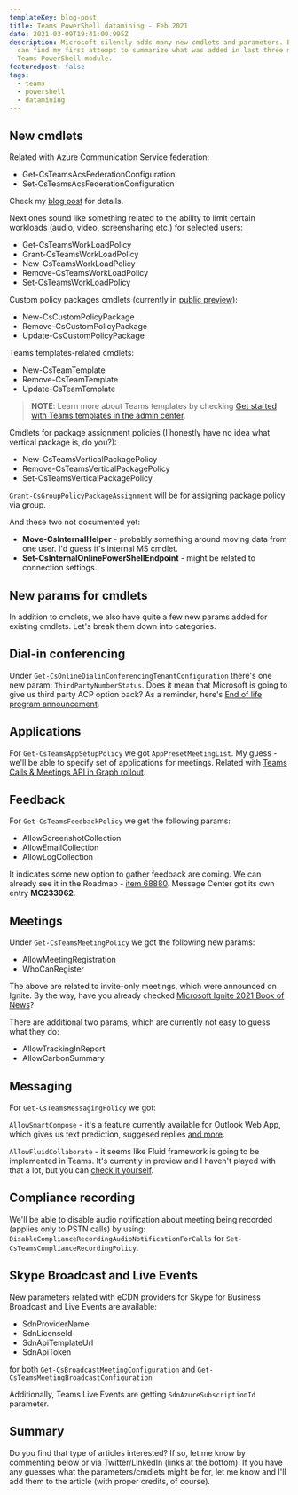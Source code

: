```yaml
---
templateKey: blog-post
title: Teams PowerShell datamining - Feb 2021
date: 2021-03-09T19:41:00.995Z
description: Microsoft silently adds many new cmdlets and parameters. Below you
  can find my first attempt to summarize what was added in last three months to
  Teams PowerShell module.
featuredpost: false
tags:
  - teams
  - powershell
  - datamining
---
```

## New cmdlets

Related with Azure Communication Service federation: 

* Get-CsTeamsAcsFederationConfiguration
* Set-CsTeamsAcsFederationConfiguration

Check my [blog post](https://robdy.github.io/csteamsacsfederationconfiguration-cmdlets/) for details.

Next ones sound like something related to the ability to limit certain workloads (audio, video, screensharing etc.) for selected users:

* Get-CsTeamsWorkLoadPolicy
* Grant-CsTeamsWorkLoadPolicy
* New-CsTeamsWorkLoadPolicy
* Remove-CsTeamsWorkLoadPolicy
* Set-CsTeamsWorkLoadPolicy

Custom policy packages cmdlets (currently in [public preview](https://docs.microsoft.com/en-us/microsoftteams/manage-policy-packages#custom-policy-packages)):

* New-CsCustomPolicyPackage
* Remove-CsCustomPolicyPackage
* Update-CsCustomPolicyPackage

Teams templates-related cmdlets:

* New-CsTeamTemplate
* Remove-CsTeamTemplate
* Update-CsTeamTemplate

> **NOTE**: Learn more about Teams templates by checking [Get started with Teams templates in the admin center](https://docs.microsoft.com/en-us/MicrosoftTeams/get-started-with-teams-templates-in-the-admin-console).

Cmdlets for package assignment policies (I honestly have no idea what vertical package is, do you?):

* New-CsTeamsVerticalPackagePolicy
* Remove-CsTeamsVerticalPackagePolicy
* Set-CsTeamsVerticalPackagePolicy

`Grant-CsGroupPolicyPackageAssignment` will be for assigning package policy via group.

And these two not documented yet:

* **Move-CsInternalHelper** - probably something around moving data from one user. I'd guess it's internal MS cmdlet.
* **Set-CsInternalOnlinePowerShellEndpoint** - might be related to connection settings.

## New params for cmdlets

In addition to cmdlets, we also have quite a few new params added for existing cmdlets. Let's break them down into categories.

## Dial-in conferencing

Under `Get-CsOnlineDialinConferencingTenantConfiguration` there's one new param: `ThirdPartyNumberStatus`. Does it mean that Microsoft is going to give us third party ACP option back? As a reminder, here's [End of life program announcement](https://docs.microsoft.com/en-us/skypeforbusiness/legal-and-regulatory/end-of-integration-with-3rd-party-providers).

## Applications

For `Get-CsTeamsAppSetupPolicy` we got `AppPresetMeetingList`. My guess - we'll be able to specify set of applications for meetings. Related with [Teams Calls & Meetings API in Graph rollout](https://techcommunity.microsoft.com/t5/microsoft-teams/the-new-microsoft-teams-calls-amp-meetings-api-in-graph-what/td-p/266938).

## Feedback

For `Get-CsTeamsFeedbackPolicy` we get the following params:

* AllowScreenshotCollection
* AllowEmailCollection
* AllowLogCollection

It indicates some new option to gather feedback are coming. We can already see it in the Roadmap - [item 68880](https://www.microsoft.com/en-us/microsoft-365/roadmap?filters=&searchterms=68880). Message Center got its own entry **MC233962**.

## Meetings

Under `Get-CsTeamsMeetingPolicy` we got the following new params:

* AllowMeetingRegistration
* WhoCanRegister

The above are related to invite-only meetings, which were announced on Ignite. By the way, have you already checked [Microsoft Ignite 2021 Book of News](https://news.microsoft.com/ignite-march-2021-book-of-news/)?

There are additional two params, which are currently not easy to guess what they do:

* AllowTrackingInReport
* AllowCarbonSummary

## Messaging

For `Get-CsTeamsMessagingPolicy` we got:

`AllowSmartCompose` - it's a feature currently available for Outlook Web App, which gives us text prediction, suggesed replies [and more](https://support.microsoft.com/en-us/office/use-intelligent-technology-in-outlook-on-the-web-and-outlook-com-24b30683-8340-4b69-b8ac-4193ec528a70).

`AllowFluidCollaborate` - it seems like Fluid framework is going to be implemented in Teams. It's currently in preview and I haven't played with that a lot, but you can [check it yourself](https://fluidpreview.office.net/).

## Compliance recording

We'll be able to disable audio notification about meeting being recorded (applies only to PSTN calls) by using:
`DisableComplianceRecordingAudioNotificationForCalls` for `Set-CsTeamsComplianceRecordingPolicy`.

## Skype Broadcast and Live Events

New parameters related with eCDN providers for Skype for Business Broadcast and Live Events are available:

* SdnProviderName
* SdnLicenseId
* SdnApiTemplateUrl
* SdnApiToken

for both `Get-CsBroadcastMeetingConfiguration` and `Get-CsTeamsMeetingBroadcastConfiguration`

Additionally, Teams Live Events are getting `SdnAzureSubscriptionId` parameter.

## Summary

Do you find that type of articles interested? If so, let me know by commenting below or via Twitter/LinkedIn (links at the bottom). If you have any guesses what the parameters/cmdlets might be for, let me know and I'll add them to the article (with proper credits, of course).
